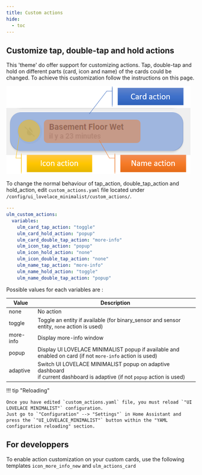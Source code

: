 ```yaml
---
title: Custom actions
hide:
  - toc
---
```

<!-- markdownlint-disable MD046 -->
## Customize tap, double-tap and hold actions

This 'theme' do offer support for customizing actions. Tap, double-tap and hold on different parts (card, icon and name) of the cards could be changed. To achieve this customization follow the instructions on this page.

![actions](../assets/img/actions.png)

To change the normal behaviour of tap_action, double_tap_action and hold_action, edit `custom_actions.yaml` file located under `/config/ui_lovelace_minimalist/custom_actions/`.

```yaml
---
ulm_custom_actions:
  variables:
    ulm_card_tap_action: "toggle"
    ulm_card_hold_action: "popup"
    ulm_card_double_tap_action: "more-info"
    ulm_icon_tap_action: "popup"
    ulm_icon_hold_action: "none"
    ulm_icon_double_tap_action: "none"
    ulm_name_tap_action: "more-info"
    ulm_name_hold_action: "toggle"
    ulm_name_double_tap_action: "popup"

```

Possible values for each variables are :

| Value      | Description                                                                                                                     |
|------------|---------------------------------------------------------------------------------------------------------------------------------|
| none       | No action                                                                                                                       |
| toggle     | Toggle an entity if available (for binary_sensor and sensor entity, `none` action is used)                                      |
| more-info  | Display more-info window                                                                                                        |
| popup      | Display UI LOVELACE MINIMALIST popup if available and enabled on card (if not `more-info` action is used)                       |
| adaptive   | Switch UI LOVELACE MINIMALIST popup on adaptive dashboard<br> if current dashboard is adaptive (if not `popup` action is used)  |

!!! tip "Reloading"

    Once you have edited `custom_actions.yaml` file, you must reload `"UI LOVELACE MINIMALIST"` configuration.
    Just go to `"Configuration" --> "Settings"` in Home Assistant and press the `"UI_LOVELACE_MINIMALIST"` button within the "YAML configuration reloading" section.

## For developpers

To enable action customization on your custom cards, use the following templates `icon_more_info_new` and `ulm_actions_card`
